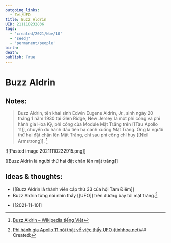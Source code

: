 ```yaml
---
outgoing_links:
  - Zet/UFO
title: Buzz Aldrin
UID: 211110232836
tags:
  - 'created/2021/Nov/10'
  - 'seed🥜'
  - 'permanent/people'
birth: 
death: 
publish: True
---
```

# Buzz Aldrin

## Notes:
> Buzz Aldrin, tên khai sinh Edwin Eugene Aldrin, Jr., sinh ngày 20 tháng 1 năm 1930 tại Glen Ridge, New Jersey là một phi công và phi hành gia Hoa Kỳ, phi công của Module Mặt Trăng trên [[Tàu Apollo 11]], chuyến du hành đầu tiên hạ cánh xuống Mặt Trăng. Ông là người thứ hai đặt chân lên Mặt Trăng, chỉ sau phi công chỉ huy [[Neil Armstrong]]. [^wiki]

![[Pasted image 20211110232915.png]]

[[Buzz Aldrin là người thứ hai đặt chân lên mặt trăng]]

## Ideas & thoughts:
- [[Buzz Aldrin là thành viên cấp thứ 33 của hội Tam Điểm]]
- Buzz Aldrin từng nói nhìn thấy [[UFO]] trên đường bay tới mặt trăng.[^ufo]

[^wiki]:[Buzz Aldrin – Wikipedia tiếng Việt](https://vi.wikipedia.org/wiki/Buzz_Aldrin)
[^ufo]: [Phi hành gia Apollo 11 nói thật về việc thấy UFO (tinhhoa.net)](https://tinhhoa.net/phi-hanh-gia-apollo-11-noi-that-ve-viec-thay-ufo.html)## Created:
- [[2021-11-10]]
